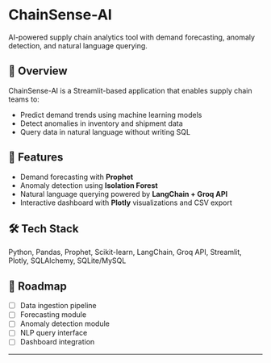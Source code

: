 # ChainSense-AI
AI-powered supply chain analytics tool with demand forecasting, anomaly detection, and natural language querying.

## 🚀 Overview
ChainSense-AI is a Streamlit-based application that enables supply chain teams to:
- Predict demand trends using machine learning models
- Detect anomalies in inventory and shipment data
- Query data in natural language without writing SQL

## 📂 Features
- Demand forecasting with **Prophet**
- Anomaly detection using **Isolation Forest**
- Natural language querying powered by **LangChain + Groq API**
- Interactive dashboard with **Plotly** visualizations and CSV export

## 🛠️ Tech Stack
Python, Pandas, Prophet, Scikit-learn, LangChain, Groq API, Streamlit, Plotly, SQLAlchemy, SQLite/MySQL

## 📅 Roadmap
- [ ] Data ingestion pipeline
- [ ] Forecasting module
- [ ] Anomaly detection module
- [ ] NLP query interface
- [ ] Dashboard integration

---
